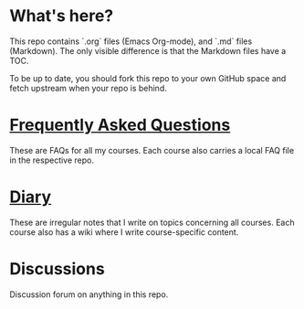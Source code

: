 

# What's here?

This repo contains \`.org\` files (Emacs Org-mode), and \`.md\` files
(Markdown). The only visible difference is that the Markdown files
have a TOC.

To be up to date, you should fork this repo to your own GitHub space
and fetch upstream when your repo is behind.


# [Frequently Asked Questions](https://github.com/birkenkrahe/org/blob/master/FAQ.md)

These are FAQs for all my courses. Each course also carries a local
FAQ file in the respective repo.


# [Diary](https://github.com/birkenkrahe/org/blob/master/diary.md)

These are irregular notes that I write on topics concerning all
courses. Each course also has a wiki where I write course-specific
content.


# Discussions

Discussion forum on anything in this repo.

